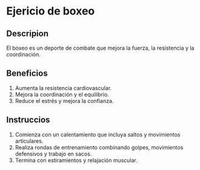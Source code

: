 # Ejericio de boxeo

## Descripion 
El boxeo es un deporte de combate que mejora la fuerza, la resistencia y la coordinación.

## Beneficios
1. Aumenta la resistencia cardiovascular.
2. Mejora la coordinación y el equilibrio.
3. Reduce el estrés y mejora la confianza.

## Instruccios
1. Comienza con un calentamiento que incluya saltos y movimientos articulares.
2. Realiza rondas de entrenamiento combinando golpes, movimientos defensivos y trabajo en sacos.
3. Termina con estiramientos y relajación muscular.

